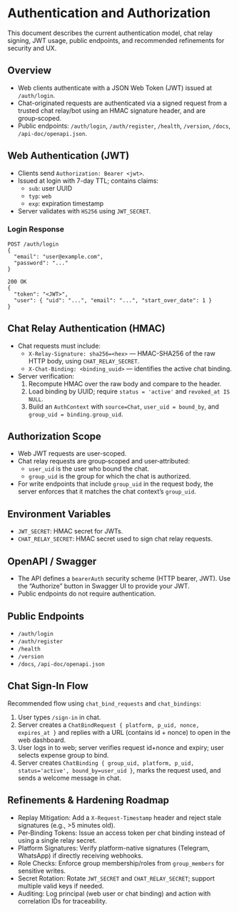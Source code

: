 # Authentication and Authorization

This document describes the current authentication model, chat relay signing, JWT usage, public endpoints, and recommended refinements for security and UX.

## Overview

- Web clients authenticate with a JSON Web Token (JWT) issued at `/auth/login`.
- Chat-originated requests are authenticated via a signed request from a trusted chat relay/bot using an HMAC signature header, and are group‑scoped.
- Public endpoints: `/auth/login`, `/auth/register`, `/health`, `/version`, `/docs`, `/api-doc/openapi.json`.

## Web Authentication (JWT)

- Clients send `Authorization: Bearer <jwt>`.
- Issued at login with 7-day TTL; contains claims:
  - `sub`: user UUID
  - `typ`: `web`
  - `exp`: expiration timestamp
- Server validates with `HS256` using `JWT_SECRET`.

### Login Response

```
POST /auth/login
{
  "email": "user@example.com",
  "password": "..."
}

200 OK
{
  "token": "<JWT>",
  "user": { "uid": "...", "email": "...", "start_over_date": 1 }
}
```

## Chat Relay Authentication (HMAC)

- Chat requests must include:
  - `X-Relay-Signature: sha256=<hex>` — HMAC-SHA256 of the raw HTTP body, using `CHAT_RELAY_SECRET`.
  - `X-Chat-Binding: <binding_uuid>` — identifies the active chat binding.
- Server verification:
  1) Recompute HMAC over the raw body and compare to the header.
  2) Load binding by UUID; require `status = 'active'` and `revoked_at IS NULL`.
  3) Build an `AuthContext` with `source=Chat`, `user_uid = bound_by`, and `group_uid = binding.group_uid`.

## Authorization Scope

- Web JWT requests are user-scoped.
- Chat relay requests are group‑scoped and user‑attributed:
  - `user_uid` is the user who bound the chat.
  - `group_uid` is the group for which the chat is authorized.
- For write endpoints that include `group_uid` in the request body, the server enforces that it matches the chat context’s `group_uid`.

## Environment Variables

- `JWT_SECRET`: HMAC secret for JWTs.
- `CHAT_RELAY_SECRET`: HMAC secret used to sign chat relay requests.

## OpenAPI / Swagger

- The API defines a `bearerAuth` security scheme (HTTP bearer, JWT). Use the “Authorize” button in Swagger UI to provide your JWT.
- Public endpoints do not require authentication.

## Public Endpoints

- `/auth/login`
- `/auth/register`
- `/health`
- `/version`
- `/docs`, `/api-doc/openapi.json`

## Chat Sign‑In Flow

Recommended flow using `chat_bind_requests` and `chat_bindings`:

1) User types `/sign-in` in chat.
2) Server creates a `ChatBindRequest { platform, p_uid, nonce, expires_at }` and replies with a URL (contains id + nonce) to open in the web dashboard.
3) User logs in to web; server verifies request id+nonce and expiry; user selects expense group to bind.
4) Server creates `ChatBinding { group_uid, platform, p_uid, status='active', bound_by=user_uid }`, marks the request used, and sends a welcome message in chat.

## Refinements & Hardening Roadmap

- Replay Mitigation: Add a `X-Request-Timestamp` header and reject stale signatures (e.g., >5 minutes old).
- Per‑Binding Tokens: Issue an access token per chat binding instead of using a single relay secret.
- Platform Signatures: Verify platform-native signatures (Telegram, WhatsApp) if directly receiving webhooks.
- Role Checks: Enforce group membership/roles from `group_members` for sensitive writes.
- Secret Rotation: Rotate `JWT_SECRET` and `CHAT_RELAY_SECRET`; support multiple valid keys if needed.
- Auditing: Log principal (web user or chat binding) and action with correlation IDs for traceability.

